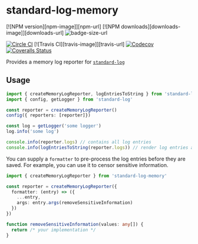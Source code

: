 # standard-log-memory

[![NPM version][npm-image]][npm-url]
[![NPM downloads][downloads-image]][downloads-url]
![badge-size-url]

[![Circle CI][circleci-image]][circleci-url]
[![Travis CI][travis-image]][travis-url]
[![Codecov][codecov-image]][codecov-url]
[![Coveralls Status][coveralls-image]][coveralls-url]

Provides a memory log reporter for [`standard-log`](https://github.com/unional/standard-log)

## Usage

```ts
import { createMemoryLogReporter, logEntriesToString } from 'standard-log-memory'
import { config, getLogger } from 'standard-log'

const reporter = createMemoryLogReporter()
config({ reporters: [reporter]})

const log = getLogger('some logger')
log.info('some log')

console.info(reporter.logs) // contains all log entries
console.info(logEntriesToString(reporter.logs)) // render log entries as string using `plainFormatter`
```

You can supply a `formatter` to pre-process the log entries before they are saved.
For example, you can use it to censor sensitive information.

```ts
import { createMemoryLogReporter } from 'standard-log-memory'

const reporter = createMemoryLogReporter({
  formatter: (entry) => ({
    ...entry,
    args: entry.args(removeSensitiveInformation)
  })
})

function removeSensitiveInformation(values: any[]) {
  return /* your implementation */
}
```

[badge-size-url]: http://img.badgesize.io/unional/standard-log/master/packages/memory/dist/standard-log-memory.js.gz.svg?label=bundle_size
[circleci-image]: https://circleci.com/gh/unional/standard-log/tree/master.svg?style=shield
[circleci-url]: https://circleci.com/gh/unional/standard-log/tree/master
[codecov-image]: https://codecov.io/gh/unional/standard-log/branch/master/graph/badge.svg
[codecov-url]: https://codecov.io/gh/unional/standard-log
[coveralls-image]: https://coveralls.io/repos/github/unional/standard-log/badge.svg
[coveralls-url]: https://coveralls.io/github/unional/standard-log
[greenkeeper-image]: https://badges.greenkeeper.io/unional/standard-log.svg
[greenkeeper-url]: https://greenkeeper.io/
